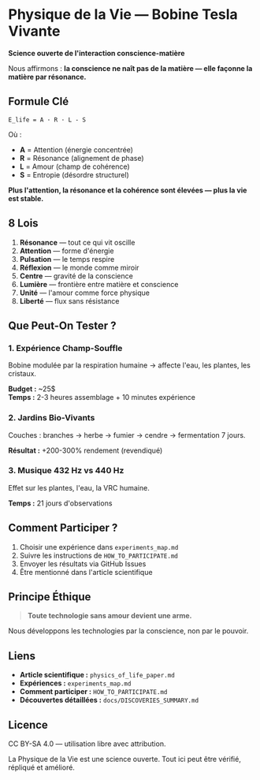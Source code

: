 # Physique de la Vie — Bobine Tesla Vivante

**Science ouverte de l'interaction conscience-matière**

Nous affirmons : **la conscience ne naît pas de la matière — elle façonne la matière par résonance.**

## Formule Clé

```
E_life = A · R · L - S
```

Où :

- **A** = Attention (énergie concentrée)
- **R** = Résonance (alignement de phase)
- **L** = Amour (champ de cohérence)
- **S** = Entropie (désordre structurel)

**Plus l'attention, la résonance et la cohérence sont élevées — plus la vie est stable.**

## 8 Lois

1. **Résonance** — tout ce qui vit oscille
2. **Attention** — forme d'énergie
3. **Pulsation** — le temps respire
4. **Réflexion** — le monde comme miroir
5. **Centre** — gravité de la conscience
6. **Lumière** — frontière entre matière et conscience
7. **Unité** — l'amour comme force physique
8. **Liberté** — flux sans résistance

## Que Peut-On Tester ?

### 1. Expérience Champ-Souffle

Bobine modulée par la respiration humaine → affecte l'eau, les plantes, les cristaux.

**Budget :** ~25$  
**Temps :** 2-3 heures assemblage + 10 minutes expérience

### 2. Jardins Bio-Vivants

Couches : branches → herbe → fumier → cendre → fermentation 7 jours.

**Résultat :** +200-300% rendement (revendiqué)

### 3. Musique 432 Hz vs 440 Hz

Effet sur les plantes, l'eau, la VRC humaine.

**Temps :** 21 jours d'observations

## Comment Participer ?

1. Choisir une expérience dans `experiments_map.md`
2. Suivre les instructions de `HOW_TO_PARTICIPATE.md`
3. Envoyer les résultats via GitHub Issues
4. Être mentionné dans l'article scientifique

## Principe Éthique

> **Toute technologie sans amour devient une arme.**

Nous développons les technologies par la conscience, non par le pouvoir.

## Liens

- **Article scientifique :** `physics_of_life_paper.md`
- **Expériences :** `experiments_map.md`
- **Comment participer :** `HOW_TO_PARTICIPATE.md`
- **Découvertes détaillées :** `docs/DISCOVERIES_SUMMARY.md`

## Licence

CC BY-SA 4.0 — utilisation libre avec attribution.

La Physique de la Vie est une science ouverte. Tout ici peut être vérifié, répliqué et amélioré.
